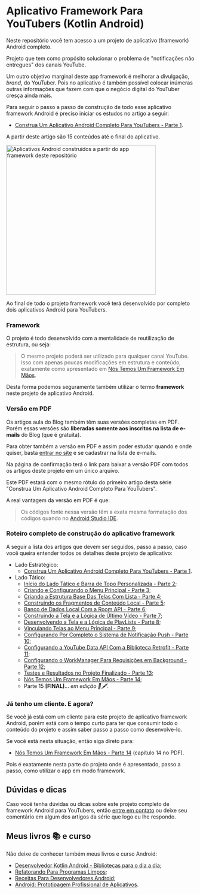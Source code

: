 # Aplicativo Framework Para YouTubers (Kotlin Android)

Neste repositório você tem acesso a um projeto de aplicativo (framework) Android completo.

Projeto que tem como propósito solucionar o problema de "notificações não entregues" dos canais YouTube.

Um outro objetivo marginal deste app framework é melhorar a divulgação, *brand*, do YouTuber. Pois no aplicativo é também possível colocar inúmeras outras informações que fazem com que o negócio digital do YouTuber cresça ainda mais.

Para seguir o passo a passo de construção de todo esse aplicativo framework Android é preciso iniciar os estudos no artigo a seguir:

- [Construa Um Aplicativo Android Completo Para YouTubers - Parte 1](https://www.thiengo.com.br/construa-um-aplicativo-android-completo-para-youtubers-parte-1). 

A partir deste artigo são 15 conteúdos até o final do aplicativo.

<img src="https://www.thiengo.com.br/img/post/normal/u08fkk4vqfhfm6rderer500i8093660ba0746fb79f36f3630817b18467.jpg" height="400" alt="Aplicativos Android construídos a partir do app framework deste repositório">

Ao final de todo o projeto framework você terá desenvolvido por completo dois aplicativos Android para YouTubers.

### Framework

O projeto é todo desenvolvido com a mentalidade de reutilização de estrutura, ou seja:

> O mesmo projeto poderá ser utilizado para qualquer canal YouTube. Isso com apenas poucas modificações em estrutura e conteúdo, exatamente como apresentado em [Nós Temos Um Framework Em Mãos](https://www.thiengo.com.br/nos-temos-um-framework-em-maos-youtuber-android-app-parte-14).

Desta forma podemos seguramente também utilizar o termo **framework** neste projeto de aplicativo Android.

### Versão em PDF

Os artigos aula do Blog também têm suas versões completas em PDF. Porém essas versões são **liberadas somente aos inscritos na lista de e-mails** do Blog (que é gratuita).

Para obter também a versão em PDF e assim poder estudar quando e onde quiser, basta [entrar no site](https://www.thiengo.com.br) e se cadastrar na lista de e-mails.

Na página de confirmação terá o link para baixar a versão PDF com todos os artigos deste projeto em um único arquivo.

Este PDF estará com o mesmo rótulo do primeiro artigo desta série "Construa Um Aplicativo Android Completo Para YouTubers".

A real vantagem da versão em PDF é que:

> Os códigos fonte nessa versão têm a exata mesma formatação dos códigos quando no [Android Studio IDE](https://www.thiengo.com.br/android-studio-instalacao-configuracao-e-otimizacao). 

### Roteiro completo de construção do aplicativo framework

A seguir a lista dos artigos que devem ser seguidos, passo a passo, caso você queira entender todos os detalhes deste projeto de aplicativo:

- Lado Estratégico:
  - [Construa Um Aplicativo Android Completo Para YouTubers - Parte 1](https://www.thiengo.com.br/construa-um-aplicativo-android-completo-para-youtubers-parte-1).
- Lado Tático:
  - [Início do Lado Tático e Barra de Topo Personalizada - Parte 2](https://www.thiengo.com.br/inicio-do-lado-tatico-e-barra-de-topo-personalizada-youtuber-android-app-parte-2);
   - [Criando e Configurando o Menu Principal - Parte 3](https://www.thiengo.com.br/criando-e-configurando-o-menu-principal-youtuber-android-app-parte-3);
   - [Criando a Estrutura Base Das Telas Com Lista - Parte 4](https://www.thiengo.com.br/criando-a-estrutura-base-das-telas-com-lista-youtuber-android-app-parte-4);
   - [Construindo os Fragmentos de Conteúdo Local - Parte 5](https://www.thiengo.com.br/construindo-os-fragmentos-de-conteudo-local-youtuber-android-app-parte-5);
   - [Banco de Dados Local Com a Room API - Parte 6](https://www.thiengo.com.br/banco-de-dados-local-com-a-room-api-youtuber-android-app-parte-6);
   - [Construindo a Tela e a Lógica de Último Vídeo - Parte 7](https://www.thiengo.com.br/construindo-a-tela-e-a-logica-de-ultimo-video-youtuber-android-app-parte-7);
   - [Desenvolvendo a Tela e a Lógica de PlayLists - Parte 8](https://www.thiengo.com.br/desenvolvendo-a-tela-e-a-logica-de-playlists-youtuber-android-app-parte-8);
   - [Vinculando Telas ao Menu Principal - Parte 9](https://www.thiengo.com.br/vinculando-telas-ao-menu-principal-youtuber-android-app-parte-9);
   - [Configurando Por Completo o Sistema de Notificação Push - Parte 10](https://www.thiengo.com.br/configurando-por-completo-o-sistema-de-notificacao-push-youtuber-android-app-parte-10);
   - [Configurando a YouTube Data API Com a Biblioteca Retrofit - Parte 11](https://www.thiengo.com.br/configurando-a-youtube-data-api-com-a-biblioteca-retrofit-youtuber-android-app-parte-11);
   - [Configurando o WorkManager Para Requisições em Background - Parte 12](https://www.thiengo.com.br/configurando-o-workmanager-para-requisicoes-em-background-youtuber-android-app-parte-12);
   - [Testes e Resultados no Projeto Finalizado - Parte 13](https://www.thiengo.com.br/testes-e-resultados-no-projeto-finalizado-youtuber-android-app-parte-13);
   - [Nós Temos Um Framework Em Mãos - Parte 14](https://www.thiengo.com.br/nos-temos-um-framework-em-maos-youtuber-android-app-parte-14);
   - Parte 15 **[FINAL]**... *em edição 📑🖋*.

### Já tenho um cliente. E agora?

Se você já está com um cliente para este projeto de aplicativo framework Android, porém está com o tempo curto para ter que consumir todo o conteúdo do projeto e assim saber passo a passo como desenvolve-lo.

Se você está nesta situação, então siga direto para:

- [Nós Temos Um Framework Em Mãos - Parte 14](https://www.thiengo.com.br/nos-temos-um-framework-em-maos-youtuber-android-app-parte-14) (capítulo 14 no PDF).

Pois é exatamente nesta parte do projeto onde é apresentado, passo a passo, como utilizar o app em modo framework.

## Dúvidas e dicas

Caso você tenha dúvidas ou dicas sobre este projeto completo de framework Android para YouTubers, então [entre em contato](https://www.thiengo.com.br/contato) ou deixe seu comentário em algum dos artigos da série que logo eu lhe respondo.

## Meus livros 📚 e curso

Não deixe de conhecer também meus livros e curso Android:

- [Desenvolvedor Kotlin Android - Bibliotecas para o dia a dia](https://www.thiengo.com.br/livro-desenvolvedor-kotlin-android);
- [Refatorando Para Programas Limpos](https://www.thiengo.com.br/livro-refatorando-para-programas-limpos);
- [Receitas Para Desenvolvedores Android](https://www.thiengo.com.br/livro-receitas-para-desenvolvedores-android);
- [Android: Prototipagem Profissional de Aplicativos](https://www.udemy.com/course/android-prototipagem-profissional-de-aplicativos/?locale=pt_BR&persist_locale=).
